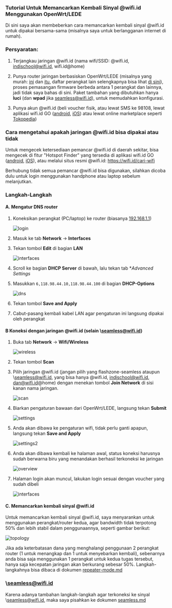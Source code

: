 ### **Tutorial Untuk Memancarkan Kembali Sinyal @wifi.id Menggunakan OpenWrt/LEDE**

Di sini saya akan membeberkan cara memancarkan kembali sinyal @wifi.id untuk dipakai bersama-sama (misalnya saya untuk berlangganan internet di rumah).

### **Persyaratan:**

1. Terjangkau jaringan @wifi.id (nama wifi/SSID: @wifi.id, indischool@wifi.id, wifi.id@home)

2. Punya router jaringan berbasiskan OpenWrt/LEDE (misalnya yang murah: [ini](http://www.jakartanotebook.com/movistar-asl-26555-openwrt-adsl-network-storage-3g-wireless-router-wifi-hotspot-white) dan [itu](http://www.jakartanotebook.com/gl.inet-openwrt-mini-smart-router-16mb-rom-6416a-white), daftar perangkat lain selengkapnya bisa lihat [di sini](http://wiki.openwrt.org/toh/start)), proses pemasangan firmware berbeda antara 1 perangkat dan lainnya, jadi tidak saya bahas di sini. Paket tambahan yang dibutuhkan hanya **luci** (dan **wpad** jika seamless@wifi.id), untuk memudahkan konfigurasi.

3. Punya akun @wifi.id (beli voucher fisik, atau lewat SMS ke 98108, lewat aplikasi wifi.id GO ([android](https://play.google.com/store/apps/details?id=com.telkom.wifiidgo), [iOS](https://apps.apple.com/id/app/wifi-id-go/id1198078195)) atau lewat online marketplace seperti [Tokopedia](https://www.tokopedia.com/streaming/))

### **Cara mengetahui apakah jaringan @wifi.id bisa dipakai atau tidak**
Untuk mengecek ketersediaan pemancar @wifi.id di daerah sekitar, bisa mengecek di fitur "Hotspot Finder" yang tersedia di aplikasi wifi.id GO ([android](https://play.google.com/store/apps/details?id=com.telkom.wifiidgo), [iOS](https://apps.apple.com/id/app/wifi-id-go/id1198078195)), atau melalui situs resmi @wifi.id: https://wifi.id/cari-wifi

Berhubung tidak semua pemancar @wifi.id bisa digunakan, silahkan dicoba dulu untuk login menggunakan handphone atau laptop sebelum melanjutkan.


### **Langkah-Langkah**
#### **A. Mengatur DNS router**
1. Koneksikan perangkat (PC/laptop) ke router (biasanya [192.168.1.1](http://192.168.1.1))

   ![login](pics/01-login-router.png)

2. Masuk ke tab **Network** -> **Interfaces**

3. Tekan tombol **Edit** di bagian **LAN**

   ![interfaces](pics/02-interfaces.png)

4. Scroll ke bagian **DHCP Server** di bawah, lalu tekan tab **Advanced Settings*

5. Masukkan `6,118.98.44.10,118.98.44.100` di bagian **DHCP-Options**

   ![dns](pics/03-dns-server.png)

6. Tekan tombol **Save and Apply**

7. Cabut-pasang kembali kabel LAN agar pengaturan ini langsung dipakai oleh perangkat

#### **B Koneksi dengan jaringan @wifi.id (selain \seamless@wifi.id)**

1. Buka tab **Network** -> **Wifi/Wireless**

   ![wireless](pics/04-interface-wlan.png)

2. Tekan tombol **Scan**

3. Pilih jaringan @wifi.id (jangan pilih yang flashzone-seamless ataupun \seamless@wifi.id, yang bisa hanya @wifi.id, indischool@wifi.id, dan@wifi.id@home) dengan menekan tombol **Join Network** di sisi kanan nama jaringan.

   ![scan](pics/05-join-network.png)

4. Biarkan pengaturan bawaan dari OpenWrt/LEDE, langsung tekan **Submit**

   ![settings](pics/06-join-network-2.png)

5. Anda akan dibawa ke pengaturan wifi, tidak perlu ganti apapun, langsung tekan **Save and Apply**

   ![settings2](pics/07-wlan-config.png)

6. Anda akan dibawa kembali ke halaman awal, status koneksi harusnya sudah berwarna biru yang menandakan berhasil terkoneksi ke jaringan

   ![overview](pics/08-wlan-overview.png)

7. Halaman login akan muncul, lakukan login sesuai dengan voucher yang sudah dibeli

   ![interfaces](pics/09-login-page.png)

#### **C. Memancarkan kembali sinyal @wifi.id**

Untuk memancarkan kembali sinyal @wifi.id, saya menyarankan untuk menggunakan perangkat/router kedua, agar bandwidth tidak terpotong 50% dan lebih stabil dalam penggunaannya, seperti gambar berikut:

   ![topology](pics/topology.png)

Jika ada keterbatasan dana yang menghalangi penggunaan 2 perangkat router (1 untuk menangkap dan 1 untuk menyebarkan kembali), sebenarnya anda bisa saja menggunakan 1 perangkat untuk kedua tugas tersebut, hanya saja kecepatan jaringan akan berkurang sebesar 50%. Langkah-langkahnya bisa dibaca di dokumen [repeater-mode.md](repeater-mode.md)

### \seamless@wifi.id

Karena adanya tambahan langkah-langkah agar terkoneksi ke sinyal \seamless@wifi.id, maka saya pisahkan ke dokumen [seamless.md](seamless.md)